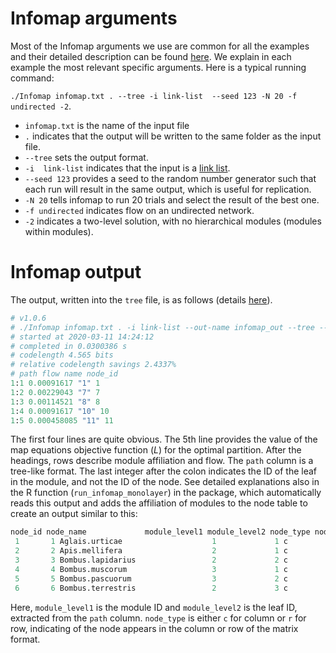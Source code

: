 # Infomap arguments
Most of the Infomap arguments we use are common for all the examples and their detailed description can be found [here](https://www.mapequation.org/code.html#Options). We explain in each example the most relevant specific arguments. Here is a typical running command:

`./Infomap infomap.txt . --tree -i link-list  --seed 123 -N 20 -f undirected -2`.

* `infomap.txt` is the name of the input file
*  `.` indicates that the output will be written to the same folder as the input file.
* `--tree` sets the output format.
* `-i  link-list` indicates that the input is a [link list](https://www.mapequation.org/code.html#Link-list-format).
* `--seed 123` provides a seed to the random number generator such that each run will result in the same output, which is useful for replication.
* `-N 20` tells infomap to run 20 trials and select the result of the best one.
* `-f undirected` indicates flow on an undirected network.
* `-2` indicates a two-level solution, with no hierarchical modules (modules within modules).

# Infomap output
The output, written into the `tree` file, is as follows (details [here](https://www.mapequation.org/infomap/#Output)). 
```python
# v1.0.6
# ./Infomap infomap.txt . -i link-list --out-name infomap_out --tree --seed 123 -N 20 -f undirected --silent --two-level
# started at 2020-03-11 14:24:12
# completed in 0.0300386 s
# codelength 4.565 bits
# relative codelength savings 2.4337%
# path flow name node_id
1:1 0.00091617 "1" 1
1:2 0.00229043 "7" 7
1:3 0.00114521 "8" 8
1:4 0.00091617 "10" 10
1:5 0.000458085 "11" 11
```
The first four lines are quite obvious. The 5th line provides the value of the map equations objective function (_L_) for the optimal partition. After the headings, rows describe module affiliation and flow. The `path` column is a tree-like format. The last integer after the colon indicates the ID of the leaf in the module, and not the ID of the node. See detailed explanations also in the R function (`run_infomap_monolayer`) in the package, which automatically reads this output and adds the affiliation of modules to the node table to create an output similar to this:

```python
node_id node_name             module_level1 module_level2 node_type node_group
 1       1 Aglais.urticae                    1             1 c         A         
 2       2 Apis.mellifera                    2             1 c         A         
 3       3 Bombus.lapidarius                 2             2 c         A         
 4       4 Bombus.muscorum                   3             1 c         A         
 5       5 Bombus.pascuorum                  3             2 c         A         
 6       6 Bombus.terrestris                 2             3 c         A 
```

Here, `module_level1` is the module ID and `module_level2` is the leaf ID, extracted from the `path` column. `node_type` is either `c` for column or `r` for row, indicating of the node appears in the column or row of the matrix format.
